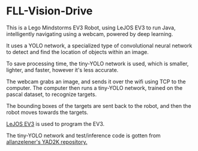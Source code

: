 # FLL-Vision-Drive

This is a Lego Mindstorms EV3 Robot, using LeJOS EV3 to run Java, intelligently navigating using a webcam, powered by deep learning.

It uses a YOLO network, a specialized type of convolutional neural network to detect and find the location of objects within an image.

To save processing time, the tiny-YOLO network is used, which is smaller, lighter, and faster, however it's less accurate.

The webcam grabs an image, and sends it over the wifi using TCP to the computer. The computer then runs a tiny-YOLO network, trained on the pascal dataset, to recognize targets.

The bounding boxes of the targets are sent back to the robot, and then the robot moves towards the targets.

[LeJOS EV3](https://lejos.sourceforge.io/ev3.php) is used to program the EV3.

The tiny-YOLO network and test/inference code is gotten from [allanzelener's YAD2K repository.](https://github.com/allanzelener/YAD2K)
